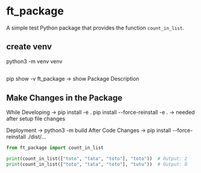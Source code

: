 # ft_package

A simple test Python package that provides the function `count_in_list`.

## create venv
python3 -m venv venv

## 
pip show -v ft_package -> show Package Description

## Make Changes in the Package

While Developing ->	pip install -e .
pip install --force-reinstall -e . -> needed after setup file changes


Deployment ->	python3 -m build
After Code Changes ->	pip install --force-reinstall ./dist/...

```python
from ft_package import count_in_list

print(count_in_list(["toto", "tata", "toto"], "toto"))  # Output: 2
print(count_in_list(["toto", "tata", "toto"], "tutu"))  # Output: 0




